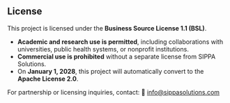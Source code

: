 ## License
This project is licensed under the **Business Source License 1.1 (BSL)**.

- **Academic and research use is permitted**, including collaborations with
  universities, public health systems, or nonprofit institutions.
- **Commercial use is prohibited** without a separate license from SIPPA Solutions.
- On **January 1, 2028**, this project will automatically convert to the
  **Apache License 2.0**.

For partnership or licensing inquiries, contact:
📧 [info@sippasolutions.com](mailto:info@sippasolutions.com)
